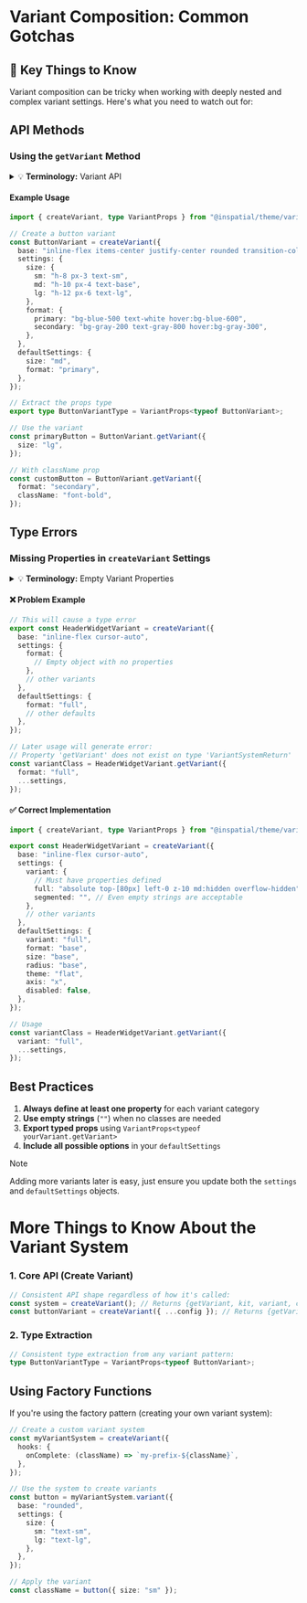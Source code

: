 # Variant Composition: Common Gotchas

## 🚨 Key Things to Know

Variant composition can be tricky when working with deeply nested and complex variant settings. Here's what you need to watch out for:

## API Methods

### Using the `getVariant` Method

<details>
<summary>💡 <strong>Terminology:</strong> Variant API</summary>

The variant system provides the `getVariant` method for applying variant styles. This method takes your variant props and returns the generated class names.

</details>

#### Example Usage

```typescript
import { createVariant, type VariantProps } from "@inspatial/theme/variant";

// Create a button variant
const ButtonVariant = createVariant({
  base: "inline-flex items-center justify-center rounded transition-colors",
  settings: {
    size: {
      sm: "h-8 px-3 text-sm",
      md: "h-10 px-4 text-base",
      lg: "h-12 px-6 text-lg",
    },
    format: {
      primary: "bg-blue-500 text-white hover:bg-blue-600",
      secondary: "bg-gray-200 text-gray-800 hover:bg-gray-300",
    },
  },
  defaultSettings: {
    size: "md",
    format: "primary",
  },
});

// Extract the props type
export type ButtonVariantType = VariantProps<typeof ButtonVariant>;

// Use the variant
const primaryButton = ButtonVariant.getVariant({
  size: "lg",
});

// With className prop
const customButton = ButtonVariant.getVariant({
  format: "secondary",
  className: "font-bold",
});
```

## Type Errors

### Missing Properties in `createVariant` Settings

<details>
<summary>💡 <strong>Terminology:</strong> Empty Variant Properties</summary>

When creating variants using `createVariant`, each property in the settings object must have at least one value defined, even if it's an empty string. Otherwise, TypeScript will raise type errors when using the variant methods.

</details>

#### ❌ Problem Example

```typescript
// This will cause a type error
export const HeaderWidgetVariant = createVariant({
  base: "inline-flex cursor-auto",
  settings: {
    format: {
      // Empty object with no properties
    },
    // other variants
  },
  defaultSettings: {
    format: "full",
    // other defaults
  },
});

// Later usage will generate error:
// Property 'getVariant' does not exist on type 'VariantSystemReturn'
const variantClass = HeaderWidgetVariant.getVariant({
  format: "full",
  ...settings,
});
```

#### ✅ Correct Implementation

```typescript
import { createVariant, type VariantProps } from "@inspatial/theme/variant";

export const HeaderWidgetVariant = createVariant({
  base: "inline-flex cursor-auto",
  settings: {
    variant: {
      // Must have properties defined
      full: "absolute top-[80px] left-0 z-10 md:hidden overflow-hidden",
      segmented: "", // Even empty strings are acceptable
    },
    // other variants
  },
  defaultSettings: {
    variant: "full",
    format: "base",
    size: "base",
    radius: "base",
    theme: "flat",
    axis: "x",
    disabled: false,
  },
});

// Usage
const variantClass = HeaderWidgetVariant.getVariant({
  variant: "full",
  ...settings,
});
```

## Best Practices

1. **Always define at least one property** for each variant category
2. **Use empty strings** (`""`) when no classes are needed
3. **Export typed props** using `VariantProps<typeof yourVariant.getVariant>`
4. **Include all possible options** in your `defaultSettings`

> [!NOTE]
> Adding more variants later is easy, just ensure you update both the `settings` and `defaultSettings` objects.

# More Things to Know About the Variant System

### 1. Core API (Create Variant)

```typescript
// Consistent API shape regardless of how it's called:
const system = createVariant(); // Returns {getVariant, kit, variant, composeVariant}
const buttonVariant = createVariant({ ...config }); // Returns {getVariant, kit, variant, composeVariant, config}
```

### 2. Type Extraction

```typescript
// Consistent type extraction from any variant pattern:
type ButtonVariantType = VariantProps<typeof ButtonVariant>;
```

## Using Factory Functions

If you're using the factory pattern (creating your own variant system):

```typescript
// Create a custom variant system
const myVariantSystem = createVariant({
  hooks: {
    onComplete: (className) => `my-prefix-${className}`,
  },
});

// Use the system to create variants
const button = myVariantSystem.variant({
  base: "rounded",
  settings: {
    size: {
      sm: "text-sm",
      lg: "text-lg",
    },
  },
});

// Apply the variant
const className = button({ size: "sm" });
```
